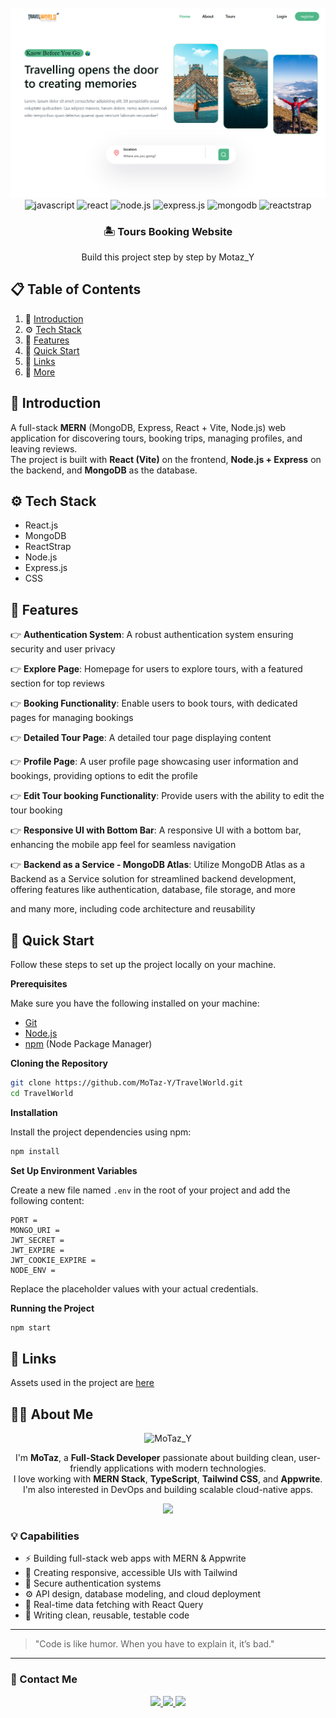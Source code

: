 <div align="center">
  <br />
      <img src="./frontend/src/assets/images/readme.png" alt="Project Banner">
  <br />

<div>
  <img src="https://img.shields.io/badge/-JavaScript-black?style=for-the-badge&logo=javascript&logoColor=F7DF1E" alt="javascript" />
  <img src="https://img.shields.io/badge/-React-black?style=for-the-badge&logo=react&logoColor=61DAFB" alt="react" />
  <img src="https://img.shields.io/badge/-Node.js-black?style=for-the-badge&logo=node.js&logoColor=339933" alt="node.js" />
  <img src="https://img.shields.io/badge/-Express.js-black?style=for-the-badge&logo=express&logoColor=white" alt="express.js" />
  <img src="https://img.shields.io/badge/-MongoDB-black?style=for-the-badge&logo=mongodb&logoColor=47A248" alt="mongodb" />
  <img src="https://img.shields.io/badge/-Reactstrap-black?style=for-the-badge&logo=bootstrap&logoColor=7952B3" alt="reactstrap" />
</div>

  <h3 align="center">🏝️ Tours Booking Website  </h3>

   <div align="center">
     Build this project step by step by Motaz_Y
    </div>
</div>

## 📋 <a name="table">Table of Contents</a>

1. 🤖 [Introduction](#introduction)
2. ⚙️ [Tech Stack](#tech-stack)
3. 🔋 [Features](#features)
4. 🤸 [Quick Start](#quick-start)
5. 🔗 [Links](#links)
6. 🚀 [More](#more)

## <a name="introduction">🤖 Introduction</a>

A full-stack **MERN** (MongoDB, Express, React + Vite, Node.js) web application for discovering tours, booking trips, managing profiles, and leaving reviews.  
The project is built with **React (Vite)** on the frontend, **Node.js + Express** on the backend, and **MongoDB** as the database.

## <a name="tech-stack">⚙️ Tech Stack</a>

- React.js
- MongoDB
- ReactStrap
- Node.js
- Express.js
- CSS

## <a name="features">🔋 Features</a>

👉 **Authentication System**: A robust authentication system ensuring security and user privacy

👉 **Explore Page**: Homepage for users to explore tours, with a featured section for top reviews

👉 **Booking Functionality**: Enable users to book tours, with dedicated pages for managing bookings

👉 **Detailed Tour Page**: A detailed tour page displaying content

👉 **Profile Page**: A user profile page showcasing user information and bookings, providing options to edit the profile

👉 **Edit Tour booking Functionality**: Provide users with the ability to edit the tour booking

👉 **Responsive UI with Bottom Bar**: A responsive UI with a bottom bar, enhancing the mobile app feel for seamless navigation

👉 **Backend as a Service - MongoDB Atlas**: Utilize MongoDB Atlas as a Backend as a Service solution for streamlined backend development, offering features like authentication, database, file storage, and more

and many more, including code architecture and reusability

## <a name="quick-start">🤸 Quick Start</a>

Follow these steps to set up the project locally on your machine.

**Prerequisites**

Make sure you have the following installed on your machine:

- [Git](https://git-scm.com/)
- [Node.js](https://nodejs.org/en)
- [npm](https://www.npmjs.com/) (Node Package Manager)

**Cloning the Repository**

```bash
git clone https://github.com/MoTaz-Y/TravelWorld.git
cd TravelWorld
```

**Installation**

Install the project dependencies using npm:

```bash
npm install
```

**Set Up Environment Variables**

Create a new file named `.env` in the root of your project and add the following content:

```env
PORT =
MONGO_URI =
JWT_SECRET =
JWT_EXPIRE =
JWT_COOKIE_EXPIRE =
NODE_ENV =
```

Replace the placeholder values with your actual credentials.

**Running the Project**

```bash
npm start
```

## <a name="links">🔗 Links</a>

Assets used in the project are [here](https://drive.google.com/file/d/13_7FofRAC3wARqPtAVPi53QNJJRd5RH_/view?usp=sharing)

## 👨‍💻 About Me

<div align="center">

<img src="./public/assets/MoTaz_Y.png" width="100" alt="MoTaz_Y"  />

</div>

<p align="center">
  I'm <strong>MoTaz</strong>, a <strong>Full-Stack Developer</strong> passionate about building clean, user-friendly applications with modern technologies.
  <br/>
  I love working with <strong>MERN Stack</strong>, <strong>TypeScript</strong>, <strong>Tailwind CSS</strong>, and <strong>Appwrite</strong>. I'm also interested in DevOps and building scalable cloud-native apps.
</p>

<div align="center">
  <img src="https://skillicons.dev/icons?i=react,typescript,nodejs,express,mongodb,tailwind,appwrite,git,github,vscode,figma,docker" />
</div>

### 💡 Capabilities

- ⚡ Building full-stack web apps with MERN & Appwrite
- 📱 Creating responsive, accessible UIs with Tailwind
- 🔐 Secure authentication systems
- ⚙️ API design, database modeling, and cloud deployment
- 🔄 Real-time data fetching with React Query
- 🧪 Writing clean, reusable, testable code

---

> "Code is like humor. When you have to explain it, it’s bad."

---

### 🎯 Contact Me

<div align="center">
  <a href="https://www.linkedin.com/in/motaz-yasser" target="_blank">
    <img src="https://img.shields.io/badge/LinkedIn-Motaz-blue?style=for-the-badge&logo=linkedin" />
  </a>
  <a href="mailto:motazyasser84@gmail.com">
    <img src="https://img.shields.io/badge/Gmail-Contact-red?style=for-the-badge&logo=gmail" />
  </a>
  <a href="https://github.com/MoTaz-Y" target="_blank">
    <img src="https://img.shields.io/badge/GitHub-Motaz_Y-black?style=for-the-badge&logo=github" />
  </a>
</div>
